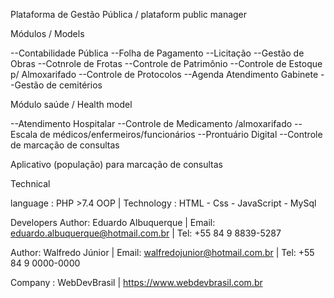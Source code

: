 Plataforma de Gestão Pública / plataform public manager

Módulos / Models

 --Contabilidade Pública
 --Folha de Pagamento
 --Licitação
 --Gestão de Obras
 --Cotnrole de Frotas
 --Controle de Patrimônio
 --Controle de Estoque p/ Almoxarifado
 --Controle de Protocolos
 --Agenda Atendimento Gabinete
 --Gestão de cemitérios
 
Módulo saúde / Health model
 
  --Atendimento Hospitalar
  --Controle de Medicamento /almoxarifado
  --Escala de médicos/enfermeiros/funcionários
  --Prontuário Digital
  --Controle de marcação de consultas
  
  Aplicativo (população) para marcação de consultas
  
Technical
  
  language : PHP >7.4 OOP | 
  Technology : HTML - Css - JavaScript - MySql

Developers
Author: Eduardo Albuquerque | Email: eduardo.albuquerque@hotmail.com.br | 
Tel: +55 84 9 8839-5287

Author: Walfredo Júnior | Email: walfredojunior@hotmail.com.br | 
Tel: +55 84 9 0000-0000

Company : WebDevBrasil | https://www.webdevbrasil.com.br
